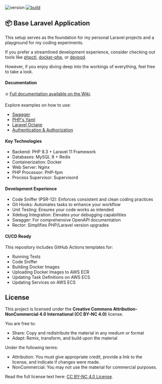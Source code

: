 ![version](https://img.shields.io/badge/version-0.9.0-blue?style=flat)
[![build](https://github.com/danieltrolezi/laravel-app/actions/workflows/application-ci.yml/badge.svg)](https://github.com/danieltrolezi/laravel-app/actions/workflows/application-ci.yml)

## :package: Base Laravel Application

This setup serves as the foundation for my personal Laravel projects and a playground for my coding experiments. 

If you prefer a streamlined development experience, consider checking out tools like [phpctl](https://github.com/opencodeco/phpctl), [docker-php](https://github.com/serversideup/docker-php), or [devpod](https://github.com/loft-sh/devpod). 

However, if you enjoy diving deep into the workings of everything, feel free to take a look.

#### Documentation

:sparkle: [Full documentation available on the Wiki](https://github.com/danieltrolezi/laravel-app/wiki).  

Explore examples on how to use:

* [Swagger](https://github.com/danieltrolezi/laravel-app/wiki/07.-Swagger)
* [PHP's Yaml](https://github.com/danieltrolezi/laravel-app/wiki/98.-Appendix#yaml)
* [Laravel Octane](https://github.com/danieltrolezi/laravel-app/wiki/08.-Laravel-Octane)
* [Authentication & Authorization](https://github.com/danieltrolezi/laravel-app/wiki/09.-Authentication-&-Authorization)

#### Key Technologies

* Backend: PHP 8.3 + Laravel 11 Framework
* Databases: MySQL 8 + Redis
* Containerization: Docker
* Web Server: Nginx
* PHP Processor: PHP-fpm
* Process Supervisor: Supervisord

#### Development Experience

* Code Sniffer (PSR-12): Enforces consistent and clean coding practices
* Git Hooks: Automates tasks to enhance your workflow
* Unit Testing: Ensures your code works as intended
* Xdebug Integration: Elevates your debugging capabilities
* Swagger: For comprehensive OpenAPI documentation
* Rector: Simplifies PHP/Laravel version upgrades

#### CI/CD Ready

This repository includes GitHub Actions templates for:

* Running Tests
* Code Sniffer
* Building Docker Images
* Uploading Docker Images to AWS ECR
* Updating Task Definitions on AWS ECS
* Updating Services on AWS ECS

## License

This project is licensed under the **Creative Commons Attribution-NonCommercial 4.0 International (CC BY-NC 4.0)** license.

You are free to:
- Share: Copy and redistribute the material in any medium or format
- Adapt: Remix, transform, and build upon the material

Under the following terms:
- Attribution: You must give appropriate credit, provide a link to the license, and indicate if changes were made.
- NonCommercial: You may not use the material for commercial purposes.

Read the full license text here: [CC BY-NC 4.0 License](https://creativecommons.org/licenses/by-nc/4.0/legalcode).